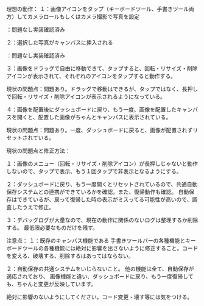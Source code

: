 理想の動作：
１：画像アイコンをタップ（キーボードツール、手書きツール両方）してカメラロールもしくはカメラ撮影で写真を設定

：問題なし実装確認済み

２：選択した写真がキャンバスに挿入される

：問題なし実装確認済み

３：画像をドラッグで自由に移動できて、タップすると、回転・リサイズ・削除アイコンが表示されて、それぞれのアイコンをタップすると動作する。

現状の問題点：問題あり。ドラッグで移動はできるが、タップではなく、長押しで回転・リサイズ・削除アイコンが表示されるようになっている。

４：画像を配置後にダッシュボードに戻り、もう一度、画像を配置したキャンバスを開くと、配置した画像がちゃんとキャンバスに表示されている。

現状の問題点：問題あり。一度、ダッシュボードに戻ると、画像が配置されずリセットされている。

現状の問題点と修正方法：

１：画像のメニュー（回転・リサイズ・削除アイコン）が長押しじゃないと動作しないので、タップで表示、もう１回タップで非表示となるようにする。

２：ダッシュボードに戻り、もう一度開くとリセットされているので、共通自動保存システムとの連携ができているかを確認。また、復帰動作も確認。
自動保存はできているが、戻って復帰した時の表示がミスってる可能性が高いので、調査したうえで修正。

３：デバッグログが大量なので、現在の動作に関係のないログは整理するか削除する。
最低限必要なものだけを残す。

注意点：
１：既存のキャンバス機能である
手書きツールバーの各種機能とキーボードツールの各種機能には絶対に影響を出さないように修正すること。コードを変える、破壊する、削除するはあってはならない。

２：自動保存の共通システムをいじらないこと。
他の機能は全て、自動保存が適応されており、
画像機能と違い、ダッシュボードに戻り、もう一度復帰しても、ちゃんと変更が反映しています。

絶対に影響のないようにしてください。コード変更・壊す等には気をつける。